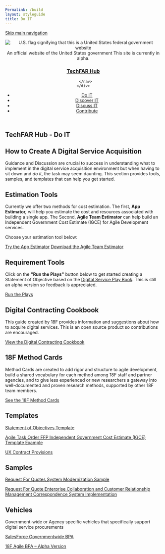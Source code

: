 ```yaml
---
Permalink: /build
layout: styleguide
title: Do IT
---
```

<link rel="stylesheet" href="/dist/css/main.css">
<link rel="stylesheet" href="/dist/css/google-fonts.css">
<script src="/dist/js/components.js"></script>


<a class="skipnav" href="#main-content">Skip main navigation</a>

<header class="usa-site-header" role="banner">

  <div class="usa-disclaimer">
    <div class="usa-grid">
      <span class="usa-disclaimer-official">
        <img class="usa-flag_icon" alt="U.S. flag signifying that this is a United States federal government website" src="{{ site.baseurl }}/dist/img/us_flag_small.png">
        An official website of the United States government
      </span>
      <span class="usa-disclaimer-stage">This site is currently in alpha. </span>
    </div>
  </div>


  <section class="usa-banner">
    <div class="usa-grid">
      <nav class="usa-site-navbar">
        <div class="logo">
          <h1 class="usa-heading">
            <a accesskey="1" title="Home" aria-label="Home" href="{{ site.baseurl }}/">TechFAR Hub</a>
          </h1>
        </div>

      </nav>
    </div>
  </section>


<aside class="sidenav">
 <div class="usa-grid">
    <aside class="usa-width-one-third">
      <ul class="usa-sidenav-list">
        <li>
          <a class="usa-current" href="{{ site.baseurl }}/build">Do IT</a>
        </li>
        <li>
          <a href="{{ site.baseurl }}/learn">Discover IT</a>
        </li>
        <li>
          <a href="{{ site.baseurl }}/community">Discuss IT</a>
        </li>
        <li>
          <a href="{{ site.baseurl }}/contribute">Contribute</a>
        </li>
      </ul>
    </aside>
  </div>
</aside>
  
</header>

<div class="main-content" role="main">
  <section class="usa-section">
    <div class="usa-grid">
 <h1>TechFAR Hub - Do IT</h1>
      </nav>
<h2 class="usa-heading">How to Create A Digital Service Acquisition</h2>

<p>Guidance and Discussion are crucial to success in understanding what to implement in the digital service acquisition environment but when having to sit down and <em>do it</em>, the task may seem daunting. This section provides tools, samples, and templates that can help you get started.</p>

<h2 class="usa-heading">Estimation Tools</h2>
<p>Currently we offer two methods for cost estimation. The first, <strong>App Estimator,</strong> will help you estimate the cost and resources associated with building a single app.  The Second, <strong>Agile Team Estimator</strong> can help build an Independent Government Cost Estimate (IGCE) for Agile Development services. </p>
<p>Choose your estimation tool below:</p>

  <div class="button_wrapper">
    <a class="usa-button-outline usa-button-active" type="button" target="blank" href="https://playbook-in-action.apps.cloud.gov">Try the App Estimator</a>
    <a class="usa-button-outline usa-button-active" type="button" target="blank" href="https://acquisition-planning-beta.herokuapp.com/agile_estimator">Download the Agile Team Estimator</a>
 
  </div>
 <p></p>

<h2 class="usa-heading">Requirement Tools</h2>
<p>Click on the <strong>"Run the Plays"</strong> button below to get started creating a Statement of Objective based on the <a href="https://playbook.cio.gov/">Digital Service Play Book</a>. This is still an alpha version so feedback is appreciated. </p>
<p></p>
<div class="button_wrapper">
   <a class="usa-button-outline usa-button-active" type="button" target="blank" href="https://playbook-in-action.apps.cloud.gov">Run the Plays</a>
  </div>


<p></P>

<h2 class="usa-heading">Digital Contracting Cookbook</h2>
<p>This guide created by 18F provides information and suggestions about how to acquire digital services. This is an open source product so contributions are encouraged.</p> 
<p></p>
<a class="usa-button-outline usa-button-active" type="button" target="blank" href="https://pages.18f.gov/contracting-cookbook/">View the Digital Contracting Cookbook</a>

<p></p>
<h2 class="usa-heading">18F Method Cards</h2>
<p>Method Cards are created to add rigor and structure to agile development, build a shared vocabulary for each method among 18F staff and partner agencies, and to give less experienced or new researchers a gateway into well-documented and proven research methods, supported by other 18F team members.</p>
<p></p>
<a class="usa-button-outline usa-button-active" type="button" target="blank" href="https://methods.18f.gov/">See the 18F Method Cards</a>

<p></p>

<h2 class="usa-heading">Templates</h2>
<P><a target="blank" href="/assets/DigitalServiceSOO.docx">Statement of Objectives Template</a></P>
<p><a target="blank" href="/assets/Agile_Task_Order_IGCE_Example_-Sec_508_Remediated.docx">Agile Task Order FFP Independent Government Cost Estimate (IGCE) Template Example</a></p>
<P><a target="blank" href="/assets/UX%20Contract%20Provisions.docx">UX Contract Provisions</a></P>
 


<h2 class="usa-heading">Samples</h2>
<p><a target="blank" href="/assets/Agile%20Task%20Order%20Example.docx">Request For Quotes System Modernization Sample</a></p>
<p><a target="blank" href="/assets/CRMTaskOrder%20Sample%20DRAFT.docx">Request For Quote Enterprise Collaboration and Customer Relationship Management Correspondence System Implementation</a></p>


<h2 class="usa-heading">Vehicles</h2>
<p>Government-wide or Agency specific vehicles that specifically support digital service procurements</p>
<p></p>
<a target="blank" href="http://www.gsa.gov/portal/content/120966">SalesForce Governmentwide BPA</a>
<p></p>
<a target="blank" href="https://18f.gsa.gov/2015/08/28/announcing-the-agile-BPA-awards/">18F Agile BPA – Alpha Version</a>





</section>
